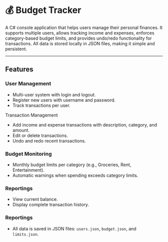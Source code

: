 # 💰 Budget Tracker

A C# console application that helps users manage their personal finances. 
It supports multiple users, allows tracking income and expenses, enforces category-based budget limits, and provides undo/redo functionality for transactions. 
All data is stored locally in JSON files, making it simple and persistent.

---

## Features

### User Management
- Multi-user system with login and logout.
- Register new users with username and password.
- Track transactions per user.

Transaction Management
- Add income and expense transactions with description, category, and amount.
- Edit or delete transactions.
- Undo and redo recent transactions.

### Budget Monitoring
- Monthly budget limits per category (e.g., Groceries, Rent, Entertainment).
- Automatic warnings when spending exceeds category limits.

### Reportings
- View current balance.
- Display complete transaction history.

### Reportings
- All data is saved in JSON files: `users.json`, `budget.json`, and `limits.json`.
